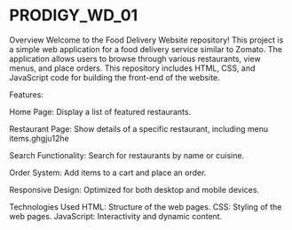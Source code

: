 # PRODIGY_WD_01
Overview
Welcome to the Food Delivery Website repository! This project is a simple web application for a food delivery service similar to Zomato. The application allows users to browse through various restaurants, view menus, and place orders. This repository includes HTML, CSS, and JavaScript code for building the front-end of the website.

Features:

Home Page: Display a list of featured restaurants.

Restaurant Page: Show details of a specific restaurant, including menu items.ghgju12he

Search Functionality: Search for restaurants by name or cuisine.

Order System: Add items to a cart and place an order.

Responsive Design: Optimized for both desktop and mobile devices.

Technologies Used
HTML: Structure of the web pages.
CSS: Styling of the web pages.
JavaScript: Interactivity and dynamic content.
